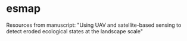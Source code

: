 # esmap
Resources from manuscript: "Using UAV and satellite-based sensing to detect eroded ecological states at the landscape scale"
